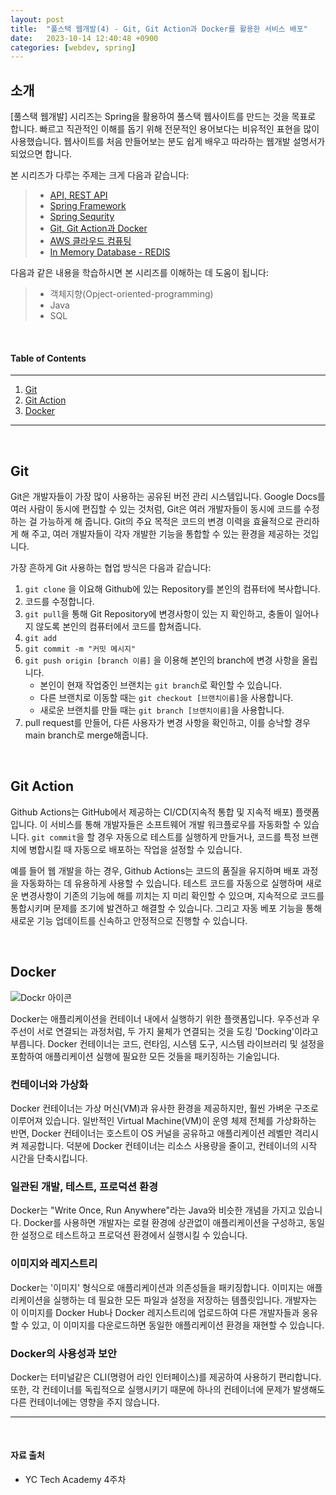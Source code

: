 ```yaml
---
layout: post
title:  "풀스택 웹개발(4) - Git, Git Action과 Docker를 활용한 서비스 배포"
date:   2023-10-14 12:40:48 +0900
categories: [webdev, spring]
---
```



## 소개
[풀스택 웹개발] 시리즈는 Spring을 활용하여 풀스택 웹사이트를 만드는 것을 목표로 합니다. 빠르고 직관적인 이해를 돕기 위해 전문적인 용어보다는 비유적인 표현을 많이 사용했습니다. 웹사이트를 처음 만들어보는 분도 쉽게 배우고 따라하는 웹개발 설명서가 되었으면 합니다.

본 시리즈가 다루는 주제는 크게 다음과 같습니다:
> - [API, REST API](#https://minisemin.github.io/webdev/2023/09/09/webdev1.html)
> - [Spring Framework](#https://minisemin.github.io/webdev/2023/09/14/webdev2.html)
> - [Spring Sequrity](#https://minisemin.github.io/webdev/2023/10/07/webdev3_spring_security.html)
> - [Git, Git Action과 Docker](#https://minisemin.github.io/webdev/2023/10/14/webdev4_git_gitaction_docker.html)
> - [AWS 클라우드 컴퓨팅](#https://minisemin.github.io/webdev/2023/10/14/webdev5_AWS.html)
> - [In Memory Database - REDIS](#https://minisemin.github.io/webdev/2023/11/04/webdev6_redis.html)

다음과 같은 내용을 학습하시면 본 시리즈를 이해하는 데 도움이 됩니다:
> - 객체지향(Opject-oriented-programming)
> - Java
> - SQL

&nbsp;
&nbsp;
&nbsp;
&nbsp;
&nbsp;

#### Table of Contents
---
1. [Git](#git)
2. [Git Action](#git-action)
3. [Docker](#docker)

---

&nbsp;
&nbsp;
&nbsp;
&nbsp;
&nbsp;

## Git

Git은 개발자들이 가장 많이 사용하는 공유된 버전 관리 시스템입니다. Google Docs를 여러 사람이 동시에 편집할 수 있는 것처럼, Git은 여러 개발자들이 동시에 코드를 수정하는 걸 가능하게 해 줍니다. Git의 주요 목적은 코드의 변경 이력을 효율적으로 관리하게 해 주고, 여러 개발자들이 각자 개발한 기능을 통합할 수 있는 환경을 제공하는 것입니다.

가장 흔하게 Git 사용하는 협업 방식은 다음과 같습니다:

1. `git clone` 을 이요해 Github에 있는 Repository를 본인의 컴퓨터에 복사합니다.
2. 코드를 수정합니다.
3. `git pull`을 통해 Git Repository에 변경사항이 있는 지 확인하고, 충돌이 일어나지 않도록 본인의 컴퓨터에서 코드를 합쳐줍니다.
4. `git add`
5. `git commit -m "커밋 메시지"`
6. `git push origin [branch 이름]` 을 이용해 본인의 branch에 변경 사항을 올립니다.
    - 본인이 현재 작업중인 브랜치는 `git branch`로 확인할 수 있습니다.
    - 다른 브랜치로 이동할 때는 `git checkout [브랜치이름]`을 사용합니다.
    - 새로운 브랜치를 만들 때는 `git branch [브랜치이름]`을 사용합니다.
7. pull request를 만들어, 다른 사용자가 변경 사항을 확인하고, 이를 승낙할 경우 main branch로 merge해줍니다.

&nbsp;

## Git Action

Github Actions는 GitHub에서 제공하는 CI/CD(지속적 통합 및 지속적 배포) 플랫폼입니다. 이 서비스를 통해 개발자들은 소프트웨어 개발 워크플로우를 자동화할 수 있습니다. `git commit`을 할 경우 자동으로 테스트를 실행하게 만들거나, 코드를 특정 브랜치에 병합시킬 때 자동으로 배포하는 작업을 설정할 수 있습니다.

예를 들어 웹 개발을 하는 경우, Github Actions는 코드의 품질을 유지하며 배포 과정을 자동화하는 데 유용하게 사용할 수 있습니다. 테스트 코드를 자동으로 실행하며 새로운 변경사항이 기존의 기능에 해를 끼치는 지 미리 확인할 수 있으며, 지속적으로 코드를 통합시키며 문제를 조기에 발견하고 해결할 수 있습니다. 그리고 자동 베포 기능을 통해 새로운 기능 업데이트를 신속하고 안정적으로 진행할 수 있습니다.

&nbsp;

## Docker

![Dockr 아이콘](https://cdn.icon-icons.com/icons2/2699/PNG/512/docker_official_logo_icon_169250.png)

Docker는 애플리케이션을 컨테이너 내에서 실행하기 위한 플랫폼입니다. 우주선과 우주선이 서로 연결되는 과정처럼, 두 가지 물체가 연결되는 것을 도킹 'Docking'이라고 부릅니다. Docker 컨테이너는 코드, 런타임, 시스템 도구, 시스템 라이브러리 및 설정을 포함하여 애플리케이션 실행에 필요한 모든 것들을 패키징하는 기술입니다.

### 컨테이너와 가상화
Docker 컨테이너는 가상 머신(VM)과 유사한 환경을 제공하지만, 훨씬 가벼운 구조로 이루어져 있습니다. 일반적인 Virtual Machine(VM)이 운영 체제 전체를 가상화하는 반면, Docker 컨테이너는 호스트이 OS 커널을 공유하고 애플리케이션 레벨만 격리시켜 제공합니다. 덕분에 Docker 컨테이너는 리소스 사용량을 줄이고, 컨테이너의 시작 시간을 단축시킵니다.

### 일관된 개발, 테스트, 프로덕션 환경
Docker는 "Write Once, Run Anywhere"라는 Java와 비슷한 개념을 가지고 있습니다. Docker를 사용하면 개발자는 로컬 환경에 상관없이 애플리케이션을 구성하고, 동일한 설정으로 테스트하고 프로덕션 환경에서 실행시킬 수 있습니다.

### 이미지와 레지스트리
Docker는 '이미지' 형식으로 애플리케이션과 의존성들을 패키징합니다. 이미지는 애플리케이션을 실행하는 데 필요한 모든 파일과 설정을 저장하는 템플릿입니다. 개발자는 이 이미지를 Docker Hub나 Docker 레지스트리에 업로드하여 다른 개발자들과 옹유할 수 있고, 이 이미지를 다운로드하면 동일한 애플리케이션 환경을 재현할 수 있습니다.

### Docker의 사용성과 보안
Docker는 터미널같은 CLI(명령어 라인 인터페이스)를 제공하여 사용하기 편리합니다. 또한, 각 컨테이너를 독립적으로 실행시키기 때문에 하나의 컨테이너에 문제가 발생해도 다른 컨테이너에는 영향을 주지 않습니다.


---

&nbsp;
&nbsp;
&nbsp;
&nbsp;
&nbsp;

#### 자료 출처
- YC Tech Academy 4주차
